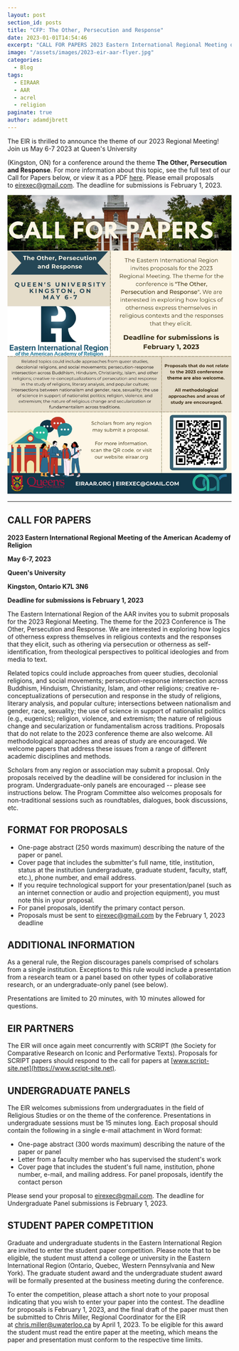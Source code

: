 ```yaml
---
layout: post
section_id: posts
title: "CFP: The Other, Persecution and Response"
date: 2023-01-01T14:54:46
excerpt: "CALL FOR PAPERS 2023 Eastern International Regional Meeting of the American Academy of Religion May 6-7, 2023 Queen's University, Kingston, Ontario Deadline for submissions is February 1, 2023"
image: "/assets/images/2023-eir-aar-flyer.jpg"
categories:
  - Blog
tags:
  - EIRAAR
  - AAR
  - acrel
  - religion
paginate: true
author: adamdjbrett
---
```

The EIR is thrilled to announce the theme of our 2023 Regional Meeting! Join us May 6-7 2023 at Queen's University

(Kingston, ON) for a conference around the theme **The Other, Persecution and Response**. For more information about this topic, see the full text of our Call for Papers below, or view it as a PDF [here](/assets/pdfs/CFP-EIR-2023.pdf). Please email proposals to <eirexec@gmail.com>. The deadline for submissions is February 1, 2023.

![EIR event flyer](/assets/images/2023-eir-aar-flyer.jpg)

* * * 

## CALL FOR PAPERS

**2023 Eastern International Regional Meeting of the American Academy of Religion**

**May 6-7, 2023**

**Queen's University**

**Kingston, Ontario K7L 3N6**

**Deadline for submissions is February 1, 2023**

The Eastern International Region of the AAR invites you to submit proposals for the 2023 Regional Meeting. The theme for the 2023 Conference is The Other, Persecution and Response. We are interested in exploring how logics of otherness express themselves in religious contexts and the responses that they elicit, such as othering via persecution or otherness as self-identification, from theological perspectives to political ideologies and from media to text.

Related topics could include approaches from queer studies, decolonial religions, and social movements; persecution-response intersection across Buddhism, Hinduism, Christianity, Islam, and other religions; creative re-conceptualizations of persecution and response in the study of religions, literary analysis, and popular culture; intersections between nationalism and gender, race, sexuality; the use of science in support of nationalist politics (e.g., eugenics); religion, violence, and extremism; the nature of religious change and secularization or fundamentalism across traditions. Proposals that do not relate to the 2023 conference theme are also welcome. All methodological approaches and areas of study are encouraged. We welcome papers that address these issues from a range of different academic disciplines and methods.

Scholars from any region or association may submit a proposal. Only proposals received by the deadline will be considered for inclusion in the program. Undergraduate-only panels are encouraged -- please see instructions below. The Program Committee also welcomes proposals for non-traditional sessions such as roundtables, dialogues, book discussions, etc.

## FORMAT FOR PROPOSALS

-   One-page abstract (250 words maximum) describing the nature of the paper or panel.
-   Cover page that includes the submitter's full name, title, institution, status at the institution (undergraduate, graduate student, faculty, staff, etc.), phone number, and email address.
-   If you require technological support for your presentation/panel (such as an internet connection or audio and projection equipment), you must note this in your proposal.
-   For panel proposals, identify the primary contact person.
-   Proposals must be sent to <eirexec@gmail.com> by the February 1, 2023 deadline

## ADDITIONAL INFORMATION

As a general rule, the Region discourages panels comprised of scholars from a single institution. Exceptions to this rule would include a presentation from a research team or a panel based on other types of collaborative research, or an undergraduate-only panel (see below).

Presentations are limited to 20 minutes, with 10 minutes allowed for questions.

## EIR PARTNERS

The EIR will once again meet concurrently with SCRIPT (the Society for Comparative Research on Iconic and Performative Texts). Proposals for SCRIPT papers should respond to the call for papers at [www.script-site.net](https://www.script-site.net).

## UNDERGRADUATE PANELS

The EIR welcomes submissions from undergraduates in the field of Religious Studies or on the theme of the conference. Presentations in undergraduate sessions must be 15 minutes long. Each proposal should contain the following in a single e-mail attachment in Word format:

-   One-page abstract (300 words maximum) describing the nature of the paper or panel
-   Letter from a faculty member who has supervised the student's work
-   Cover page that includes the student's full name, institution, phone number, e-mail, and mailing address. For panel proposals, identify the contact person

Please send your proposal to [](mailto:eirexec@gmail.com)<eirexec@gmail.com>. The deadline for Undergraduate Panel submissions is February 1, 2023.

## STUDENT PAPER COMPETITION

Graduate and undergraduate students in the Eastern International Region are invited to enter the student paper competition. Please note that to be eligible, the student must attend a college or university in the Eastern International Region (Ontario, Quebec, Western Pennsylvania and New York). The graduate student award and the undergraduate student award will be formally presented at the business meeting during the conference.

To enter the competition, please attach a short note to your proposal indicating that you wish to enter your paper into the contest. The deadline for proposals is February 1, 2023, and the final draft of the paper must then be submitted to Chris Miller, Regional Coordinator for the EIR at [](mailto:chris.miller@uwaterloo.ca)<chris.miller@uwaterloo.ca> by April 1, 2023. To be eligible for this award the student must read the entire paper at the meeting, which means the paper and presentation must conform to the respective time limits.